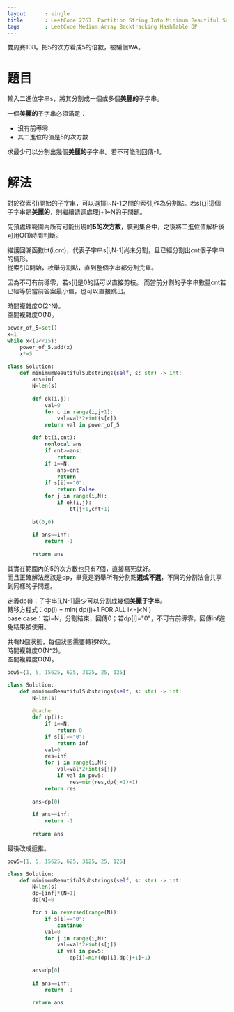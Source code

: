 ```yaml
--- 
layout      : single
title       : LeetCode 2767. Partition String Into Minimum Beautiful Substrings
tags        : LeetCode Medium Array Backtracking HashTable DP
---
```

雙周賽108。把5的次方看成5的倍數，被騙個WA。  

# 題目
輸入二進位字串s，將其分割成一個或多個**美麗的**子字串。  

一個**美麗的**子字串必須滿足：  
- 沒有前導零  
- 其二進位的值是5的次方數  

求最少可以分割出幾個**美麗的**子字串。若不可能則回傳-1。  

# 解法
對於從索引i開始的子字串，可以選擇i\~N-1之間的索引j作為分割點。若s[i,j]這個子字串是**美麗的**，則繼續遞迴處理j+1\~N的子問題。  

先預處理範圍內所有可能出現的**5的次方數**，裝到集合中，之後將二進位值解析後可用O(1)時間判斷。  

維護回溯函數bt(i,cnt)，代表子字串s[i,N-1]尚未分割，且已經分割出cnt個子字串的情形。  
從索引0開始，枚舉分割點，直到整個字串都分割完畢。  

因為不可有前導零，若s[i]是0的話可以直接剪枝。
而當前分割的子字串數量cnt若已經等於當前答案最小值，也可以直接跳出。  

時間複雜度O(2^N)。  
空間複雜度O(N)。  

```python
power_of_5=set()
x=1
while x<(2<<15):
    power_of_5.add(x)
    x*=5

class Solution:
    def minimumBeautifulSubstrings(self, s: str) -> int:
        ans=inf
        N=len(s)
        
        def ok(i,j):
            val=0
            for c in range(i,j+1):
                val=val*2+int(s[c])
            return val in power_of_5
        
        def bt(i,cnt):
            nonlocal ans
            if cnt>=ans:
                return
            if i==N:
                ans=cnt
                return 
            if s[i]=="0":
                return False
            for j in range(i,N):
                if ok(i,j):
                    bt(j+1,cnt+1)
        
        bt(0,0)
        
        if ans==inf:
            return -1
        
        return ans
```

其實在範圍內的5的次方數也只有7個，直接寫死就好。  
而且正確解法應該是dp，畢竟是窮舉所有分割點**選或不選**，不同的分割法會共享到同樣的子問題。  

定義dp(i)：子字串[i,N-1]最少可以分割成幾個**美麗子字串**。  
轉移方程式：dp(i) = min( dp(j)+1 FOR ALL i<=j<N )  
base case：若i=N，分割結束，回傳0；若dp[i]="0"，不可有前導零，回傳inf避免結果被使用。  

共有N個狀態，每個狀態需要轉移N次。  
時間複雜度O(N^2)。  
空間複雜度O(N)。  

```python
pow5={1, 5, 15625, 625, 3125, 25, 125}

class Solution:
    def minimumBeautifulSubstrings(self, s: str) -> int:
        N=len(s)
        
        @cache
        def dp(i):
            if i==N:
                return 0
            if s[i]=="0":
                return inf
            val=0
            res=inf
            for j in range(i,N):
                val=val*2+int(s[j])
                if val in pow5:
                    res=min(res,dp(j+1)+1)
            return res
        
        ans=dp(0)
        
        if ans==inf:
            return -1
            
        return ans
```

最後改成遞推。  

```python
pow5={1, 5, 15625, 625, 3125, 25, 125}

class Solution:
    def minimumBeautifulSubstrings(self, s: str) -> int:
        N=len(s) 
        dp=[inf]*(N+1)
        dp[N]=0

        for i in reversed(range(N)):
            if s[i]=="0":
                continue
            val=0
            for j in range(i,N):
                val=val*2+int(s[j])
                if val in pow5:
                    dp[i]=min(dp[i],dp[j+1]+1)

        ans=dp[0]
        
        if ans==inf:
            return -1
            
        return ans
```